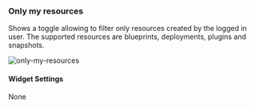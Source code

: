 ### Only my resources
Shows a toggle allowing to filter only resources created by the logged in user. The supported resources are blueprints, deployments, plugins and snapshots. 

![only-my-resources](https://docs.cloudify.co/4.4.0/images/ui/widgets/only_my_resources.png)

#### Widget Settings
None
